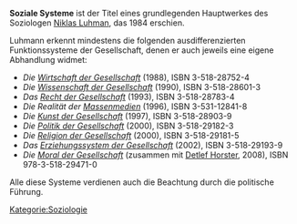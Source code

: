 **Soziale Systeme** ist der Titel eines grundlegenden Hauptwerkes des
Soziologen [Niklas
Luhman](https://de.wikipedia.org/wiki/Niklas_Luhmann), das 1984
erschien.

Luhmann erkennt mindestens die folgenden ausdifferenzierten
Funktionssysteme der Gesellschaft, denen er auch jeweils eine eigene
Abhandlung widmet:

-   *Die [Wirtschaft der
    Gesellschaft](/wiki/Wirtschaft_der_Gesellschaft.md)* (1988), ISBN
    3-518-28752-4
-   *Die [Wissenschaft der
    Gesellschaft](/wiki/Wissenschaft_der_Gesellschaft.md)* (1990),
    ISBN 3-518-28601-3
-   *Das [Recht der Gesellschaft](/wiki/Recht_der_Gesellschaft.md)*
    (1993), ISBN 3-518-28783-4
-   *Die Realität der [Massenmedien](/wiki/Massenmedien.md)* (1996),
    ISBN 3-531-12841-8
-   *Die [Kunst der Gesellschaft](/wiki/Kunst_der_Gesellschaft.md)*
    (1997), ISBN 3-518-28903-9
-   *Die [Politik der
    Gesellschaft](/wiki/Politik_der_Gesellschaft.md)* (2000), ISBN
    3-518-29182-3
-   *Die [Religion der
    Gesellschaft](/wiki/Religion_der_Gesellschaft.md)* (2000), ISBN
    3-518-29181-5
-   *Das [Erziehungssystem der
    Gesellschaft](/wiki/Erziehungssystem_der_Gesellschaft.md)* (2002),
    ISBN 3-518-29193-9
-   *Die [Moral der Gesellschaft](/wiki/Moral_der_Gesellschaft.md)*
    (zusammen mit [Detlef
    Horster](https://de.wikipedia.org/wiki/Detlef_Horster), 2008), ISBN
    978-3-518-29471-0

Alle diese Systeme verdienen auch die Beachtung durch die politische
Führung.

[Kategorie:Soziologie](/wiki/Kategorie:Soziologie.md)
